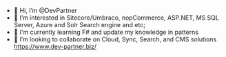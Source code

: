 - 👋 Hi, I’m @DevPartner
- 👀 I’m interested in Sitecore/Umbraco, nopCommerce, ASP.NET, MS SQL Server, Azure and Solr Search engine and etc; 
- 🌱 I'm currently learning F# and update my knowledge in patterns
- 💞️ I’m looking to collaborate on Cloud, Sync, Search, and CMS solutions https://www.dev-partner.biz/


<!---
DevPartner/DevPartner is a ✨ special ✨ repository because its `README.md` (this file) appears on your GitHub profile.
You can click the Preview link to take a look at your changes.
--->
